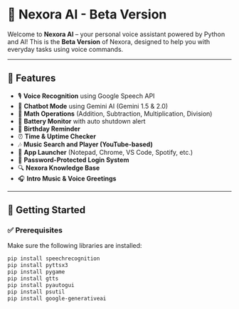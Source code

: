 # 🤖 Nexora AI - Beta Version

Welcome to **Nexora AI** – your personal voice assistant powered by Python and AI! This is the **Beta Version** of Nexora, designed to help you with everyday tasks using voice commands.

---

## 🎯 Features

- 🎙️ **Voice Recognition** using Google Speech API  
- 🧠 **Chatbot Mode** using Gemini AI (Gemini 1.5 & 2.0)  
- 🔢 **Math Operations** (Addition, Subtraction, Multiplication, Division)  
- 🔌 **Battery Monitor** with auto shutdown alert  
- 📅 **Birthday Reminder**  
- ⏰ **Time & Uptime Checker**  
- 🎶 **Music Search and Player (YouTube-based)**  
- 📁 **App Launcher** (Notepad, Chrome, VS Code, Spotify, etc.)  
- 🔐 **Password-Protected Login System**  
- 🔍 **Nexora Knowledge Base**  
- 🎧 **Intro Music & Voice Greetings**

---

## 🚀 Getting Started

### ✅ Prerequisites

Make sure the following libraries are installed:

```bash
pip install speechrecognition
pip install pyttsx3
pip install pygame
pip install gtts
pip install pyautogui
pip install psutil
pip install google-generativeai

